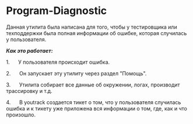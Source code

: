 # Program-Diagnostic
Данная утилита была написана для того, чтобы у тестировщика или техподдержки была полная информации об ошибке, которая случилась у пользователя.

***Как это работает:***

1\.      У пользователя происходит ошибка.

2\.      Он запускает эту утилиту через раздел "Помощь".

3\.      Утилита собирает все данные об окружении, логах, производит трассировку и т.д.

4\.      В youtrack создается тикет о том, что у пользователя случилась ошибка и к тикету уже приложена вся информации о том, где, как и что произошло.
